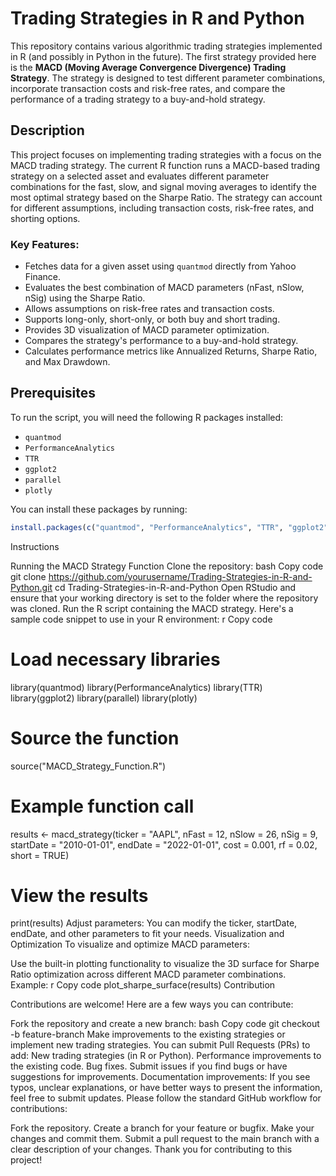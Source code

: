 # Trading Strategies in R and Python

This repository contains various algorithmic trading strategies implemented in R (and possibly in Python in the future). The first strategy provided here is the **MACD (Moving Average Convergence Divergence) Trading Strategy**. The strategy is designed to test different parameter combinations, incorporate transaction costs and risk-free rates, and compare the performance of a trading strategy to a buy-and-hold strategy.

## Description

This project focuses on implementing trading strategies with a focus on the MACD trading strategy. The current R function runs a MACD-based trading strategy on a selected asset and evaluates different parameter combinations for the fast, slow, and signal moving averages to identify the most optimal strategy based on the Sharpe Ratio. The strategy can account for different assumptions, including transaction costs, risk-free rates, and shorting options.

### Key Features:
- Fetches data for a given asset using `quantmod` directly from Yahoo Finance.
- Evaluates the best combination of MACD parameters (nFast, nSlow, nSig) using the Sharpe Ratio.
- Allows assumptions on risk-free rates and transaction costs.
- Supports long-only, short-only, or both buy and short trading.
- Provides 3D visualization of MACD parameter optimization.
- Compares the strategy's performance to a buy-and-hold strategy.
- Calculates performance metrics like Annualized Returns, Sharpe Ratio, and Max Drawdown.

## Prerequisites

To run the script, you will need the following R packages installed:
- `quantmod`
- `PerformanceAnalytics`
- `TTR`
- `ggplot2`
- `parallel`
- `plotly`

You can install these packages by running:
```r
install.packages(c("quantmod", "PerformanceAnalytics", "TTR", "ggplot2", "parallel", "plotly"))
```

Instructions

Running the MACD Strategy Function
Clone the repository:
bash
Copy code
git clone https://github.com/yourusername/Trading-Strategies-in-R-and-Python.git
cd Trading-Strategies-in-R-and-Python
Open RStudio and ensure that your working directory is set to the folder where the repository was cloned.
Run the R script containing the MACD strategy. Here's a sample code snippet to use in your R environment:
r
Copy code
# Load necessary libraries
library(quantmod)
library(PerformanceAnalytics)
library(TTR)
library(ggplot2)
library(parallel)
library(plotly)

# Source the function
source("MACD_Strategy_Function.R")

# Example function call
results <- macd_strategy(ticker = "AAPL", nFast = 12, nSlow = 26, nSig = 9,
                         startDate = "2010-01-01", endDate = "2022-01-01",
                         cost = 0.001, rf = 0.02, short = TRUE)

# View the results
print(results)
Adjust parameters: You can modify the ticker, startDate, endDate, and other parameters to fit your needs.
Visualization and Optimization
To visualize and optimize MACD parameters:

Use the built-in plotting functionality to visualize the 3D surface for Sharpe Ratio optimization across different MACD parameter combinations.
Example:
r
Copy code
plot_sharpe_surface(results)
Contribution

Contributions are welcome! Here are a few ways you can contribute:

Fork the repository and create a new branch:
bash
Copy code
git checkout -b feature-branch
Make improvements to the existing strategies or implement new trading strategies. You can submit Pull Requests (PRs) to add:
New trading strategies (in R or Python).
Performance improvements to the existing code.
Bug fixes.
Submit issues if you find bugs or have suggestions for improvements.
Documentation improvements: If you see typos, unclear explanations, or have better ways to present the information, feel free to submit updates.
Please follow the standard GitHub workflow for contributions:

Fork the repository.
Create a branch for your feature or bugfix.
Make your changes and commit them.
Submit a pull request to the main branch with a clear description of your changes.
Thank you for contributing to this project!
